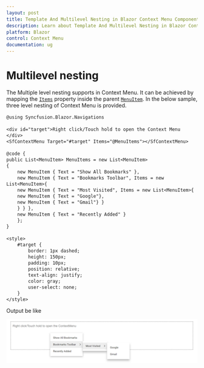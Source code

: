 ```yaml
---
layout: post
title: Template And Multilevel Nesting in Blazor Context Menu Component | Syncfusion 
description: Learn about Template And Multilevel Nesting in Blazor Context Menu component of Syncfusion, and more details.
platform: Blazor
control: Context Menu
documentation: ug
---
```


# Multilevel nesting

The Multiple level nesting supports in Context Menu. It can be achieved by mapping the [`Items`](https://help.syncfusion.com/cr/blazor/Syncfusion.Blazor~Syncfusion.Blazor.Navigations.SfMenu~Items.html)
property inside the parent [`MenuItem`](https://help.syncfusion.com/cr/blazor/Syncfusion.Blazor~Syncfusion.Blazor.Navigations.ContextMenuItem.html). In the below sample, three level nesting of Context Menu is provided.

```cshtml
@using Syncfusion.Blazor.Navigations

<div id="target">Right click/Touch hold to open the Context Menu </div>
<SfContextMenu Target="#target" Items="@MenuItems"></SfContextMenu>

@code {
public List<MenuItem> MenuItems = new List<MenuItem>
{
    new MenuItem { Text = "Show All Bookmarks" },
    new MenuItem { Text = "Bookmarks Toolbar", Items = new List<MenuItem>{
    new MenuItem { Text = "Most Visited", Items = new List<MenuItem>{
    new MenuItem { Text = "Google"},
    new MenuItem { Text = "Gmail"} }
    } } },
    new MenuItem { Text = "Recently Added" }
    };
}

<style>
    #target {
        border: 1px dashed;
        height: 150px;
        padding: 10px;
        position: relative;
        text-align: justify;
        color: gray;
        user-select: none;
    }
</style>

```

Output be like

![Context Menu Sample](./images/cm-multilevel.png)